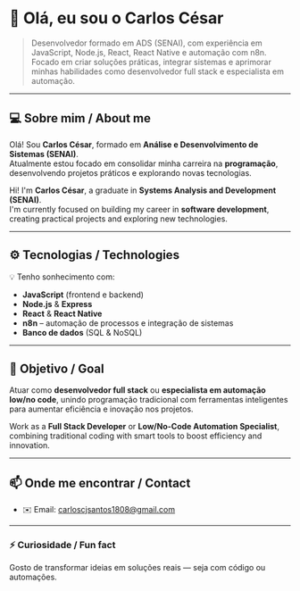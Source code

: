 # 👋 Olá, eu sou o Carlos César  

> Desenvolvedor formado em ADS (SENAI), com experiência em JavaScript, Node.js, React, React Native e automação com n8n. Focado em criar soluções práticas, integrar sistemas e aprimorar minhas habilidades como desenvolvedor full stack e especialista em automação.

---

## 💻 Sobre mim / About me  
Olá! Sou **Carlos César**, formado em **Análise e Desenvolvimento de Sistemas (SENAI)**.  
Atualmente estou focado em consolidar minha carreira na **programação**, desenvolvendo projetos práticos e explorando novas tecnologias.  

Hi! I'm **Carlos César**, a graduate in **Systems Analysis and Development (SENAI)**.  
I'm currently focused on building my career in **software development**, creating practical projects and exploring new technologies.

---

## ⚙️ Tecnologias / Technologies  
💡 Tenho sonhecimento com:  
- **JavaScript** (frontend e backend)  
- **Node.js** & **Express**  
- **React** & **React Native**  
- **n8n** – automação de processos e integração de sistemas  
- **Banco de dados** (SQL & NoSQL)

---

## 🚀 Objetivo / Goal  
Atuar como **desenvolvedor full stack** ou **especialista em automação low/no code**, unindo programação tradicional com ferramentas inteligentes para aumentar eficiência e inovação nos projetos.  

Work as a **Full Stack Developer** or **Low/No-Code Automation Specialist**, combining traditional coding with smart tools to boost efficiency and innovation.

---

## 📫 Onde me encontrar / Contact    
- ✉️ Email: carloscjsantos1808@gmail.com

---

### ⚡ Curiosidade / Fun fact  
Gosto de transformar ideias em soluções reais — seja com código ou automações.

